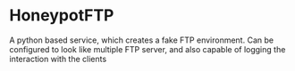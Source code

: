 # HoneypotFTP
A python based service, which creates a fake FTP environment. Can be configured to look like multiple FTP server, and also capable of logging the interaction with the clients
